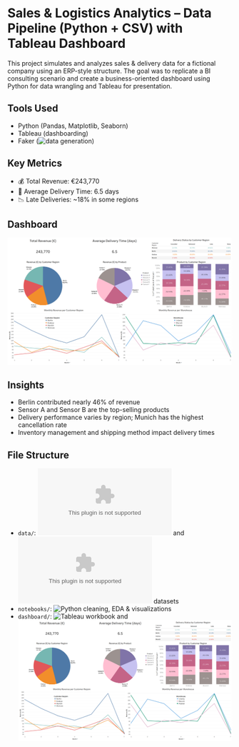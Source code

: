 # Sales & Logistics Analytics – Data Pipeline (Python + CSV) with Tableau Dashboard

This project simulates and analyzes sales & delivery data for a fictional company using an ERP-style structure. The goal was to replicate a BI consulting scenario and create a business-oriented dashboard using Python for data wrangling and Tableau for presentation.

## Tools Used
- Python (Pandas, Matplotlib, Seaborn)
- Tableau (dashboarding)
- Faker (![data generation](https://github.com/IzaKam13/portfolio-1-python-tableau/blob/main/creating_dummy_data.ipynb))

## Key Metrics
- 💰 Total Revenue: €243,770
- 🚚 Average Delivery Time: 6.5 days
- 📉 Late Deliveries: ~18% in some regions

## Dashboard
![dashboard](https://github.com/IzaKam13/Portfolio-1_Python_Tableau/blob/main/Project_1_dashboard.png)

## Insights
- Berlin contributed nearly 46% of revenue
- Sensor A and Sensor B are the top-selling products
- Delivery performance varies by region; Munich has the highest cancellation rate
- Inventory management and shipping method impact delivery times

## File Structure
- `data/`: ![Raw](https://github.com/IzaKam13/portfolio-1-python-tableau/blob/main/raw_sales_logistics_data.csv) and ![cleaned](https://github.com/IzaKam13/portfolio-1-python-tableau/blob/main/sales_logistics_data_clean.csv) datasets
- `notebooks/`: ![Python cleaning, EDA & visualizations](https://github.com/IzaKam13/portfolio-1-python-tableau/blob/main/Project_1.ipynb)
- `dashboard/`: ![Tableau](https://github.com/IzaKam13/Portfolio-1_Python_Tableau/blob/main/Project_1.twb) workbook and ![screenshot](https://github.com/IzaKam13/Portfolio-1_Python_Tableau/blob/main/Project_1_dashboard.png)
